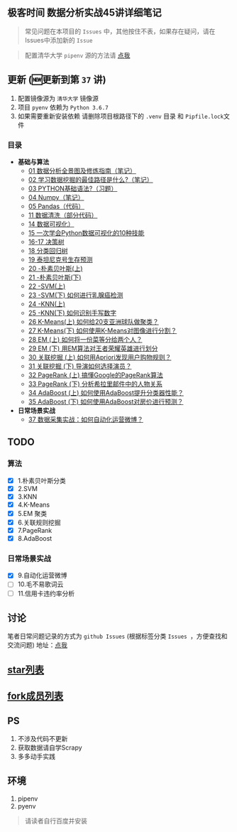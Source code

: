 ## 极客时间 数据分析实战45讲详细笔记
> 常见问题在本项目的 `Issues` 中，其他按住不表，如果存在疑问，请在Issues中添加新的 `Issue`

> 配置清华大学 `pipenv` 源的方法请 [点我](https://github.com/xiaomiwujiecao/DataAnalysisInAction/issues/9)

## 更新 (🆕更新到第 `37` 讲)

1. 配置镜像源为 `清华大学` 镜像源
2. 项目 `pyenv` 依赖为 `Python 3.6.7`
3. 如果需要重新安装依赖 请删除项目根路径下的 `.venv` 目录 和 `Pipfile.lock`文件
### 目录

-  **基础与算法**
    - [01 数据分析全景图及修炼指南（笔记）](./01/README.md)
    - [02 学习数据挖掘的最佳路径是什么?（笔记）](./02/README.md)
    - [03 PYTHON基础语法?（习题）](./03/README.md)
    - [04 Numpy（笔记）](./04/README.md)
    - [05 Pandas（代码）](./05/README.md)
    - [11 数据清洗（部分代码）](./11/README.md)
    - [14 数据可视化）](./14/README.md)
    - [15 一次学会Python数据可视化的10种技能](./15/README.md)
    - [16-17 决策树](./16-17/README.md)
    - [18 分类回归树](./18/README.md)
    - [19 泰坦尼克号生存预测](./19/README.md)
    - [20 -朴素贝叶斯(上)](./20/README.md)
    - [21 -朴素贝叶斯(下)](./21/README.md)
    - [22 -SVM(上)](./22/README.md)
    - [23 -SVM(下) 如何进行乳腺癌检测](./23/README.md)
    - [24 -KNN(上)](./24/README.md)
    - [25 -KNN(下) 如何识别手写数字](./25/README.md)
    - [26 K-Means(上) 如何给20支亚洲球队做聚类？](./26/README.md)
    - [27 K-Means(下) 如何使用K-Means对图像进行分割？](./27/README.md)
    - [28 EM (上) 如何将一份菜等分给两个人？](./28/README.md)
    - [29 EM (下) 用EM算法对王者荣耀英雄进行划分](./29/README.md)
    - [30 关联挖掘 (上) 如何用Apriori发现用户购物规则？](./30/README.md)
    - [31 关联挖掘 (下) 导演如何选择演员？](./31/README.md)
    - [32 PageRank (上) 搞懂Google的PageRank算法](./32/README.md)
    - [33 PageRank (下) 分析希拉里邮件中的人物关系](./33/README.md)
    - [34 AdaBoost (上) 如何使用AdaBoost提升分类器性能？](./34/README.md)
    - [35 AdaBoost (下) 如何使用AdaBoost对房价进行预测？](./35/README.md)
- **日常场景实战**
    - [37 数据采集实战：如何自动化运营微博？](./37/README.md)
## TODO

### 算法
- [x] 1.朴素贝叶斯分类
- [x] 2.SVM
- [x] 3.KNN
- [x] 4.K-Means
- [x] 5.EM 聚类
- [x] 6.关联规则挖掘
- [x] 7.PageRank
- [x] 8.AdaBoost
### 日常场景实战
- [x] 9.自动化运营微博
- [ ] 10.毛不易歌词云
- [ ] 11.信用卡违约率分析

## 讨论 

笔者日常问题记录的方式为 `github Issues`  (根据标签分类 `Issues `，方便查找和交流问题) 
地址：[点我](https://github.com/xiaomiwujiecao/geek-thickink/issues)

##  [star列表](https://github.com/xiaomiwujiecao/DataAnalysisInAction/stargazers)

##  [fork成员列表](https://github.com/xiaomiwujiecao/DataAnalysisInAction/network/members)

## PS

1. 不涉及代码不更新
2. 获取数据请自学Scrapy
3. 多多动手实践  

## 环境

1. pipenv
2. pyenv

> 请读者自行百度并安装

